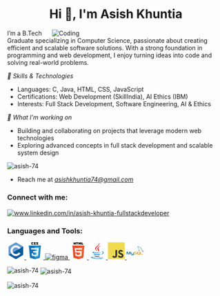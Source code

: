 <h1 align="center">Hi 👋, I'm Asish Khuntia</h1>
<img align="right" alt="Coding" width="400" src="https://www.aalpha.net/wp-content/uploads/2020/12/full-stack-development.gif">

I’m a B.Tech Graduate specializing in Computer Science, passionate about creating efficient and scalable software solutions. With a strong foundation in programming and web development, I enjoy turning ideas into code and solving real-world problems.

*🌟 Skills & Technologies*
- Languages: C, Java, HTML, CSS, JavaScript
- Certifications: Web Development (SkillIndia), AI Ethics (IBM)
- Interests: Full Stack Development, Software Engineering, AI & Ethics

*🚀 What I’m working on*
- Building and collaborating on projects that leverage modern web technologies
- Exploring advanced concepts in full stack development and scalable system design

<p align="left"> <img src="https://komarev.com/ghpvc/?username=asish-74&label=Profile%20views&color=0e75b6&style=flat" alt="asish-74" /> </p>

- Reach me at *asishkhuntia74@gmail.com*

<h3 align="left">Connect with me:</h3>
<p align="left">
<a href="https://linkedin.com/in/www.linkedin.com/in/asish-khuntia-fullstackdeveloper" target="blank"><img align="center" src="https://raw.githubusercontent.com/rahuldkjain/github-profile-readme-generator/master/src/images/icons/Social/linked-in-alt.svg" alt="www.linkedin.com/in/asish-khuntia-fullstackdeveloper" height="30" width="40" /></a>
</p>

<h3 align="left">Languages and Tools:</h3>
<p align="left"> <a href="https://www.cprogramming.com/" target="_blank" rel="noreferrer"> <img src="https://raw.githubusercontent.com/devicons/devicon/master/icons/c/c-original.svg" alt="c" width="40" height="40"/> </a> <a href="https://www.w3schools.com/css/" target="_blank" rel="noreferrer"> <img src="https://raw.githubusercontent.com/devicons/devicon/master/icons/css3/css3-original-wordmark.svg" alt="css3" width="40" height="40"/> </a> <a href="https://www.figma.com/" target="_blank" rel="noreferrer"> <img src="https://www.vectorlogo.zone/logos/figma/figma-icon.svg" alt="figma" width="40" height="40"/> </a> <a href="https://www.w3.org/html/" target="_blank" rel="noreferrer"> <img src="https://raw.githubusercontent.com/devicons/devicon/master/icons/html5/html5-original-wordmark.svg" alt="html5" width="40" height="40"/> </a> <a href="https://www.java.com" target="_blank" rel="noreferrer"> <img src="https://raw.githubusercontent.com/devicons/devicon/master/icons/java/java-original.svg" alt="java" width="40" height="40"/> </a> <a href="https://developer.mozilla.org/en-US/docs/Web/JavaScript" target="_blank" rel="noreferrer"> <img src="https://raw.githubusercontent.com/devicons/devicon/master/icons/javascript/javascript-original.svg" alt="javascript" width="40" height="40"/> </a> <a href="https://www.mysql.com/" target="_blank" rel="noreferrer"> <img src="https://raw.githubusercontent.com/devicons/devicon/master/icons/mysql/mysql-original-wordmark.svg" alt="mysql" width="40" height="40"/> </a> </p>

<p><img align="left" src="https://github-readme-stats.vercel.app/api/top-langs?username=asish-74&show_icons=true&locale=en&layout=compact" alt="asish-74" /></p>

<p>&nbsp;<img align="center" src="https://github-readme-stats.vercel.app/api?username=asish-74&show_icons=true&locale=en" alt="asish-74" /></p>

<p><img align="center" src="https://github-readme-streak-stats.herokuapp.com/?user=asish-74&" alt="asish-74" /></p>
